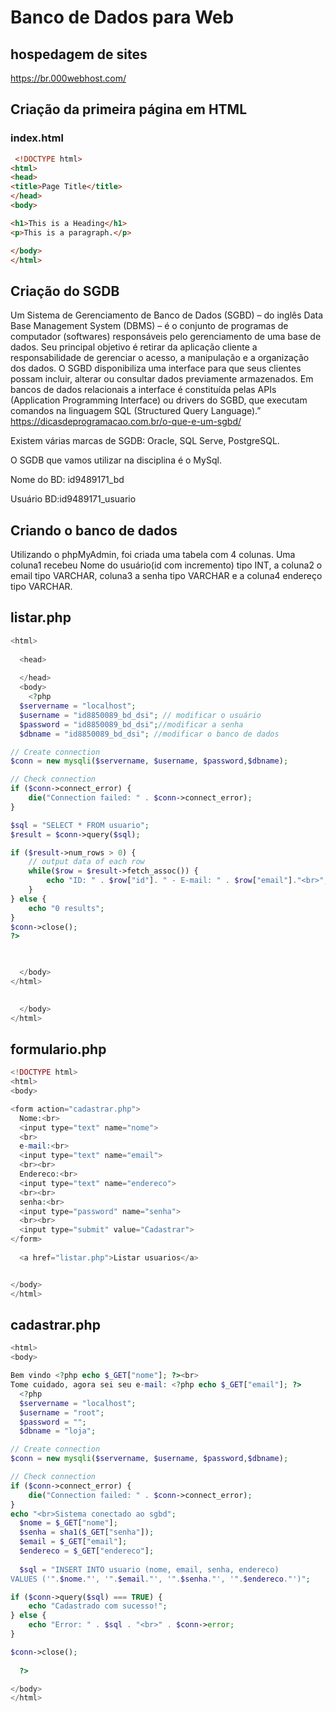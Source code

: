 # Banco de Dados para Web

## hospedagem de sites
https://br.000webhost.com/

## Criação da primeira página em HTML

### index.html
``` HTML
 <!DOCTYPE html>
<html>
<head>
<title>Page Title</title>
</head>
<body>

<h1>This is a Heading</h1>
<p>This is a paragraph.</p>

</body>
</html> 
```
## Criação do SGDB

Um Sistema de Gerenciamento de Banco de Dados (SGBD) – do inglês Data Base Management System (DBMS) – é o conjunto de programas de computador (softwares) responsáveis pelo gerenciamento de uma base de dados. Seu principal objetivo é retirar da aplicação cliente a responsabilidade de gerenciar o acesso, a manipulação e a organização dos dados. O SGBD disponibiliza uma interface para que seus clientes possam incluir, alterar ou consultar dados previamente armazenados. Em bancos de dados relacionais a interface é constituída pelas APIs (Application Programming Interface) ou drivers do SGBD, que executam comandos na linguagem SQL (Structured Query Language).”
https://dicasdeprogramacao.com.br/o-que-e-um-sgbd/

Existem várias marcas de SGDB: Oracle, SQL Serve, PostgreSQL. 

O SGDB que vamos utilizar na disciplina é o MySql.

Nome do BD: id9489171_bd

Usuário BD:id9489171_usuario

## Criando o banco de dados

Utilizando o phpMyAdmin, foi criada uma tabela com 4 colunas.
Uma coluna1 recebeu Nome do usuário(id com incremento) tipo INT, a coluna2 o email tipo VARCHAR, coluna3 a senha tipo VARCHAR e a coluna4 endereço tipo VARCHAR.

## listar.php
``` php
<html>
  
  <head>
    
  </head>
  <body>
    <?php
  $servername = "localhost";
  $username = "id8850089_bd_dsi"; // modificar o usuário
  $password = "id8850089_bd_dsi";//modificar a senha
  $dbname = "id8850089_bd_dsi"; //modificar o banco de dados

// Create connection
$conn = new mysqli($servername, $username, $password,$dbname);

// Check connection
if ($conn->connect_error) {
    die("Connection failed: " . $conn->connect_error);
} 

$sql = "SELECT * FROM usuario";
$result = $conn->query($sql);

if ($result->num_rows > 0) {
    // output data of each row
    while($row = $result->fetch_assoc()) {
        echo "ID: " . $row["id"]. " - E-mail: " . $row["email"]."<br>";
    }
} else {
    echo "0 results";
}
$conn->close();
?>


    
  </body>
</html>

    
  </body>
</html>
```

## formulario.php
``` php
<!DOCTYPE html>
<html>
<body>

<form action="cadastrar.php">
  Nome:<br>
  <input type="text" name="nome">
  <br>
  e-mail:<br>
  <input type="text" name="email">
  <br><br>
  Endereco:<br>
  <input type="text" name="endereco">
  <br><br>
  senha:<br>
  <input type="password" name="senha">
  <br><br>
  <input type="submit" value="Cadastrar">
</form> 
  
  <a href="listar.php">Listar usuarios</a>


</body>
</html>
```
 
## cadastrar.php
``` php
<html>
<body>

Bem vindo <?php echo $_GET["nome"]; ?><br>
Tome cuidado, agora sei seu e-mail: <?php echo $_GET["email"]; ?>
  <?php
  $servername = "localhost";
  $username = "root";
  $password = "";
  $dbname = "loja";

// Create connection
$conn = new mysqli($servername, $username, $password,$dbname);

// Check connection
if ($conn->connect_error) {
    die("Connection failed: " . $conn->connect_error);
} 
echo "<br>Sistema conectado ao sgbd";
  $nome = $_GET["nome"];
  $senha = sha1($_GET["senha"]);
  $email = $_GET["email"];
  $endereco = $_GET["endereco"];
  
  $sql = "INSERT INTO usuario (nome, email, senha, endereco)
VALUES ('".$nome."', '".$email."', '".$senha."', '".$endereco."')";

if ($conn->query($sql) === TRUE) {
    echo "Cadastrado com sucesso!";
} else {
    echo "Error: " . $sql . "<br>" . $conn->error;
}

$conn->close();
  
  ?>

</body>
</html>
```


